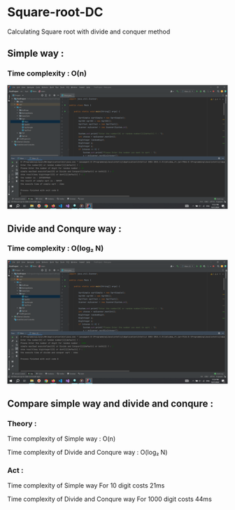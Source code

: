 # Square-root-DC
Calculating Square root with divide and conquer method

## Simple way :

### Time complexity : O(n)

<img src="./Pictures/1.png" alt="">

## Divide and Conqure way :

### Time complexity : O(log₂ N)

<img src="./Pictures/2.png" alt="">

## Compare simple way and divide and conqure :

### Theory :

Time complexity of Simple way : O(n)

Time complexity of Divide and Conqure way : O(log₂ N)

### Act :

Time complexity of Simple way For 10 digit costs 21ms

Time complexity of Divide and Conqure way For 1000 digit costs 44ms
